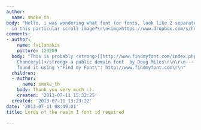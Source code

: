 ```yaml
---
author:
  name: smoke_th
body: "Hello, i was wondering what font (or fonts, look like 2 separate) were used
  in this particular scroll image?\r\n<img>https://www.dropbox.com/s/hnpm34dgrtc3en4/wtFont2.png</img>"
comments:
- author:
    name: fvilanakis
    picture: 123289
  body: "This is probably <strong>[[http://www.findmyfont.com/index.php/fonts/font-preview?fset=Dafont-1&ffam=BlackChancery%20-%20Regular&fid=753833d2833e9f73b56cffae357cf95f&fsize=60&text=Hear%20ye!%20Hear%20ye!%20Our%20lord%20and%20master..%20All%20hail%20the%20Baron&wrap=2|Black
    Chancery]]</strong> a public domain font  by Doug Miles\r\n\r\n------------------\r\nI
    found it using \"Find my Font\": http://www.findmyfont.com\r\n"
  children:
  - author:
      name: smoke_th
    body: Thank you very much :).
    created: '2013-07-11 15:32:25'
  created: '2013-07-11 13:23:22'
date: '2013-07-11 08:49:01'
title: Lords of the realm 1 font id required

---
```

